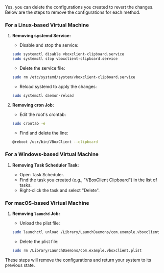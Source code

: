 Yes, you can delete the configurations you created to revert the changes. Below are the steps to remove the configurations for each method.

### For a Linux-based Virtual Machine

1. **Removing systemd Service:**

   - Disable and stop the service:

   ```sh
   sudo systemctl disable vboxclient-clipboard.service
   sudo systemctl stop vboxclient-clipboard.service
   ```

   - Delete the service file:

   ```sh
   sudo rm /etc/systemd/system/vboxclient-clipboard.service
   ```

   - Reload systemd to apply the changes:

   ```sh
   sudo systemctl daemon-reload
   ```

2. **Removing cron Job:**

   - Edit the root's crontab:

   ```sh
   sudo crontab -e
   ```

   - Find and delete the line:

   ```sh
   @reboot /usr/bin/VBoxClient --clipboard
   ```

### For a Windows-based Virtual Machine

1. **Removing Task Scheduler Task:**

   - Open Task Scheduler.
   - Find the task you created (e.g., "VBoxClient Clipboard") in the list of tasks.
   - Right-click the task and select "Delete".

### For macOS-based Virtual Machine

1. **Removing `launchd` Job:**

   - Unload the plist file:

   ```sh
   sudo launchctl unload /Library/LaunchDaemons/com.example.vboxclient.plist
   ```

   - Delete the plist file:

   ```sh
   sudo rm /Library/LaunchDaemons/com.example.vboxclient.plist
   ```

These steps will remove the configurations and return your system to its previous state.

